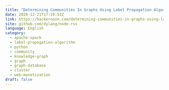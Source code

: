 ```yaml
---
title: "Determining Communities In Graphs Using Label Propagation Algorithm "
date: 2020-12-21T17:19:53Z
link: https://hackernoon.com/determining-communities-in-graphs-using-label-propagation-algorithm-4f3m31mm?source=rss&utm_medium=RSS&utm_source=news.12bit.vn
site: github.com/dylang/node-rss
language: English
category:
  - apache-spark
  - label-propogation-algorithm
  - python
  - community
  - knowledge-graph
  - graph
  - graph-database
  - cluster
  - web-monetization
draft: false
---
```

